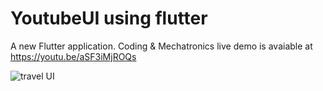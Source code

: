 # YoutubeUI using flutter
A new Flutter application. Coding & Mechatronics live demo is avaiable at https://youtu.be/aSF3iMjROQs

![travel UI](https://user-images.githubusercontent.com/30105909/109856359-6a3cea80-7c7f-11eb-86ac-d29898d3a9e3.JPG)
